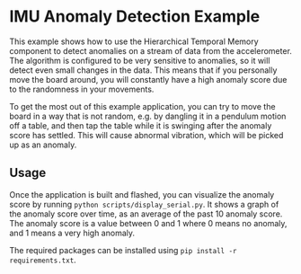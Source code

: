 # IMU Anomaly Detection Example

This example shows how to use the Hierarchical Temporal Memory component to detect anomalies on a stream of data from the accelerometer. The algorithm is configured to be very sensitive to anomalies, so it will detect even small changes in the data. This means that if you personally move the board around, you will constantly have a high anomaly score due to the randomness in your movements.

To get the most out of this example application, you can try to move the board in a way that is not random, e.g. by dangling it in a pendulum motion off a table, and then tap the table while it is swinging after the anomaly score has settled. This will cause abnormal vibration, which will be picked up as an anomaly.

## Usage

Once the application is built and flashed, you can visualize the anomaly score by running `python scripts/display_serial.py`. It shows a graph of the anomaly score over time, as an average of the past 10 anomaly score. The anomaly score is a value between 0 and 1 where 0 means no anomaly, and 1 means a very high anomaly.

The required packages can be installed using `pip install -r requirements.txt`.
